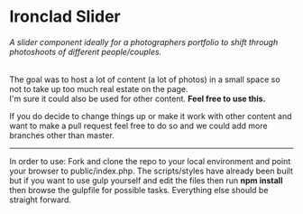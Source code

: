 # Ironclad Slider
###### A slider component ideally for a photographers portfolio to shift through photoshoots of different people/couples.

The goal was to host a lot of content (a lot of photos) in a small space so not to take up too much real estate on the page.  
I'm sure it could also be used for other content.
**Feel free to use this.**

If you do decide to change things up or make it work with other content and want to make a pull request feel free to do so and we could add more branches other than master.
***
In order to use: Fork and clone the repo to your local environment and point your browser to public/index.php. The scripts/styles have already been built but if you want to use gulp yourself and edit the files then run **npm install** then browse the gulpfile for possible tasks. Everything else should be straight forward.

